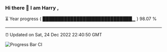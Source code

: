 ### Hi there 👋 I am Harry , 

⏳ Year progress { █████████████████████████████▁ } 98.07 %

---

⏰ Updated on Sat, 24 Dec 2022 22:40:50 GMT

![Progress Bar CI](https://github.com/duykhang68/duykhang68/workflows/Progress%20Bar%20CI/badge.svg)
